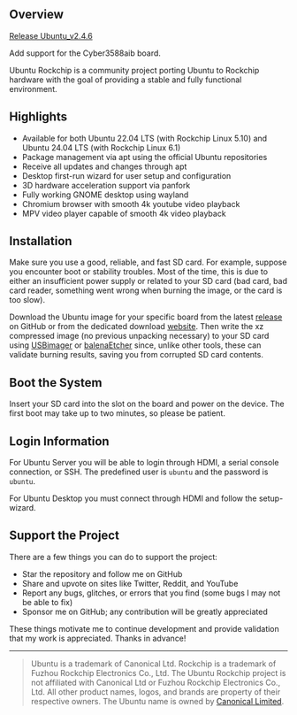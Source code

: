 ## Overview

[Release Ubuntu_v2.4.6](https://github.com/Lime-Chen/ubuntu-rockchip/releases/latest)

Add support for the Cyber3588aib board.

Ubuntu Rockchip is a community project porting Ubuntu to Rockchip hardware with the goal of providing a stable and fully functional environment.

## Highlights

* Available for both Ubuntu 22.04 LTS (with Rockchip Linux 5.10) and Ubuntu 24.04 LTS (with Rockchip Linux 6.1)
* Package management via apt using the official Ubuntu repositories
* Receive all updates and changes through apt
* Desktop first-run wizard for user setup and configuration
* 3D hardware acceleration support via panfork
* Fully working GNOME desktop using wayland
* Chromium browser with smooth 4k youtube video playback
* MPV video player capable of smooth 4k video playback

## Installation

Make sure you use a good, reliable, and fast SD card. For example, suppose you encounter boot or stability troubles. Most of the time, this is due to either an insufficient power supply or related to your SD card (bad card, bad card reader, something went wrong when burning the image, or the card is too slow).

Download the Ubuntu image for your specific board from the latest [release](https://github.com/Joshua-Riek/ubuntu-rockchip/releases) on GitHub or from the dedicated download [website](https://joshua-riek.github.io/ubuntu-rockchip-download/). Then write the xz compressed image (no previous unpacking necessary) to your SD card using [USBimager](https://bztsrc.gitlab.io/usbimager/) or [balenaEtcher](https://www.balena.io/etcher) since, unlike other tools, these can validate burning results, saving you from corrupted SD card contents.

## Boot the System

Insert your SD card into the slot on the board and power on the device. The first boot may take up to two minutes, so please be patient.

## Login Information

For Ubuntu Server you will be able to login through HDMI, a serial console connection, or SSH. The predefined user is `ubuntu` and the password is `ubuntu`.

For Ubuntu Desktop you must connect through HDMI and follow the setup-wizard.

## Support the Project

There are a few things you can do to support the project:

* Star the repository and follow me on GitHub
* Share and upvote on sites like Twitter, Reddit, and YouTube
* Report any bugs, glitches, or errors that you find (some bugs I may not be able to fix)
* Sponsor me on GitHub; any contribution will be greatly appreciated

These things motivate me to continue development and provide validation that my work is appreciated. Thanks in advance!

---
> Ubuntu is a trademark of Canonical Ltd. Rockchip is a trademark of Fuzhou Rockchip Electronics Co., Ltd. The Ubuntu Rockchip project is not affiliated with Canonical Ltd or Fuzhou Rockchip Electronics Co., Ltd. All other product names, logos, and brands are property of their respective owners. The Ubuntu name is owned by [Canonical Limited](https://ubuntu.com/).
